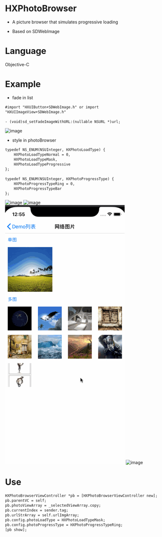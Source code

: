 # HXPhotoBrowser

* A picture browser that simulates progressive loading

* Based on SDWebImage

# Language

Objective-C

# Example

* fade in list

```
#import "HXUIButton+SDWebImage.h" or import "HXUIImageView+SDWebImage.h"

- (void)sd_setFadeImageWithURL:(nullable NSURL *)url;
```

![image](https://github.com/xuuhan/HXPhotoBrowser/blob/master/Example/list.gif?raw=true)

* style in photoBrowser

```
typedef NS_ENUM(NSUInteger, HXPhotoLoadType) {
    HXPhotoLoadTypeNormal = 0,
    HXPhotoLoadTypeMask,
    HXPhotoLoadTypeProgressive
};

typedef NS_ENUM(NSUInteger, HXPhotoProgressType) {
    HXPhotoProgressTypeRing = 0,
    HXPhotoProgressTypeBar
};
```
![image](https://github.com/xuuhan/HXPhotoBrowser/blob/master/Example/1.gif?raw=true)
![image](https://github.com/xuuhan/HXPhotoBrowser/blob/master/Example/2.gif?raw=true)
![image](https://github.com/xuuhan/HXPhotoBrowser/blob/master/Example/3.gif?raw=true)
![image](https://github.com/xuuhan/HXPhotoBrowser/blob/master/Example/4.gif?raw=true)

# Use

```
HXPhotoBrowserViewController *pb = [HXPhotoBrowserViewController new];
pb.parentVC = self;
pb.photoViewArray = _selectedViewArray.copy;
pb.currentIndex = sender.tag;
pb.urlStrArray = self.urlImgArray;
pb.config.photoLoadType = HXPhotoLoadTypeMask;
pb.config.photoProgressType = HXPhotoProgressTypeRing;
[pb show];
```
